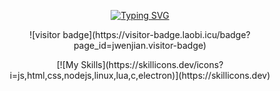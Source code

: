 <p align="center">
  <a href="https://git.io/typing-svg">
    <img src="https://readme-typing-svg.demolab.com/?lines=Hello,+I'm+Xenus.+Welcome+to+my+profile!;Be+sure+to+check+out+my+website+as+well&color=F39C12" alt="Typing SVG" />
  </a>
</p>

<p align="center">
  ![visitor badge](https://visitor-badge.laobi.icu/badge?page_id=jwenjian.visitor-badge)
</p>

<p align="center">
  [![My Skills](https://skillicons.dev/icons?i=js,html,css,nodejs,linux,lua,c,electron)](https://skillicons.dev)
</p>
